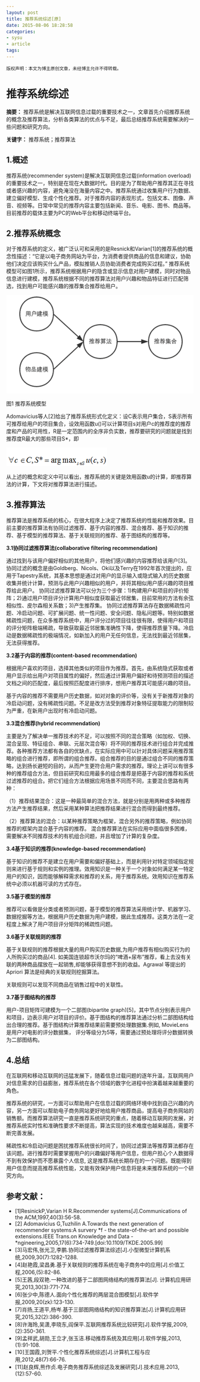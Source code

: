 ```yaml
---
layout: post
title: 推荐系统综述[原]
date: 2015-08-06 18:28:58
categories:
- sysu
- article
tags:
---
```


```
版权声明：本文为博主原创文章，未经博主允许不得转载。
```



# 推荐系统综述

**摘要：** 推荐系统是解决互联网信息过载的重要技术之一，文章首先介绍推荐系统的概念及推荐算法，分析各类算法的优点与不足，最后总结推荐系统需要解决的一些问题和研究方向。

**关键字：** 推荐系统；推荐算法 

## 1.概述

推荐系统(recommender system)是解决互联网信息过载(information overload)的重要技术之一，特别是在现在大数据时代。目的是为了帮助用户推荐其正在寻找或者感兴趣的内容，避免淹没在海量内容之中。推荐系统通过收集用户行为数据、建立偏好模型、生成个性化推荐。对于推荐内容的表现形式，包括文本、图像、声音、视频等。日常中常见的推荐内容主要包括新闻、音乐、电影、图书、商品等。目前推荐的载体主要为PC的Web平台和移动终端平台。

## 2.推荐系统概念

对于推荐系统的定义，被广泛认可和采用的是Resnick和Varian[1]的推荐系统的概念性描述：“它是以电子商务网站为平台，为消费者提供商品的信息和建议，协助他们决定应该购买什么产品，模拟推销人员协助消费者完成购买过程。”
推荐系统模型可如图1所示，推荐系统根据用户的隐含或显示信息对用户建模，同时对物品信息进行建模，推荐系统根据不同的推荐算法对用户兴趣和物品特征进行匹配筛选，找到用户可能感兴趣的推荐集合推荐给用户。

![pic1](/images/posts/2015-08-06-recommender-system-1.png)

图1 推荐系统模型

Adomavicius等人[2]给出了推荐系统形式化定义：设C表示用户集合，S表示所有可推荐给用户的项目集合，设效用函数u()可以计算项目s对用户c的推荐度的推荐度和产品的可用性，R是一定范围内的全序非负实数，推荐要研究的问题就是找到推荐度R最大的那些项目S*，即

![pic2](/images/posts/2015-08-06-recommender-system-2.png)

从上述的概念和定义中可以看出，推荐系统的关键是效用函数u的计算，即推荐算法的计算，下文将对推荐算法进行描述。

## 3.推荐算法

推荐算法是推荐系统的核心，在很大程序上决定了推荐系统的性能和推荐效果。目前主要的推荐算法有协同过滤推荐、基于内容的推荐、混合推荐、基于知识的推荐、基于模型的推荐算法、基于关联规则的推荐、基于图结构的推荐等。

**3.1协同过滤推荐算法(collaborative filtering recommendation)**

通过找到与该用户偏好相似的其他用户，将他们感兴趣的内容推荐给该用户[3]。协同过滤的概念是由Goldberg、Nicols、Oki以及Terry在1992年首次提出的，应用于Tapestry系统，其基本思想是通过对用户的显示输入或隐式输入的历史数据收集并统计计算，预测与此用户兴趣相似的用户，并将其相似用户感兴趣的项目推荐给此用户。
协同过滤推荐算法可以分为三个步骤：1)构建用户和项目的评价矩阵；2)通过用户项目评分计算用户相似度获取最近邻居集，目前常用的方法有余弦相似性、皮尔森相关系数；3)产生推荐集。
协同过滤推荐算法存在数据稀疏性问题、冷启动问题、可扩展问题、统一性问题、安全问题、隐私问题等。特别如数据稀疏性问题，在众多推荐系统中，用户评分过的项目往往很有限，使得用户和项目的评分矩阵极端稀疏，导致获取最近邻居集准确性下降，使得推荐质量下降。冷启动是数据稀疏性的极端情况，如新加入的用户无任何信息，无法找到最近邻居集，无法获得推荐。

**3.2基于内容的推荐(content-based recommendation)**

根据用户喜欢的项目，选择其他类似的项目作为推荐。首先，由系统隐式获取或者用户显示给出用户对项目属性的偏好，然后通过计算用户偏好和待预测项目的描述文档之间的匹配度，最后按照匹配度进行排序，想用户推荐其可能感兴趣的项目。

基于内容的推荐不需要用户历史数据，如对对象的评价等，没有关于新推荐对象的冷启动问题，没有稀疏性问题。不足是改方法受到推荐对象特征提取能力的限制较为严重，在新用户出现时有冷启动问题。

**3.3混合推荐(hybrid recommendation)**

主要是为了解决单一推荐技术的不足，可以按照不同的混合策略（如加权、切换、混合呈现、特征组合、串联、元层次混合等）将不同的推荐技术进行组合并完成推荐。各种推荐方法都有各自的优缺点，在实际应用中可以针对具体问题采用推荐策略的组合进行推荐，即所谓的组合推荐。组合推荐的目的是通过组合不同的推荐策略，达到扬长避短的目的，从而产生更符合用户需求的推荐。理论上讲可以有很多种的推荐组合方法，但目前研究和应用最多的组合推荐是把基于内容的推荐和系统过滤推荐的组合。把它们组合方法根据应用场景不同而不同，主要混合思路有两种：

（1）推荐结果混合：这是一种最简单的混合方法，就是分别是用两种或多种推荐方法产生推荐结果，然后采用某种算法把推荐结果进行混合而得到最终推荐。

（2）推荐算法的混合：以某种推荐策略为框架，混合另外的推荐策略，例如协同推荐的框架内混合基于内容的推荐。
混合推荐算法在实际应用中面临很多困难，需要解决不同推荐技术的有机组合问题，并且增加了计算的复杂度。

**3.4基于知识的推荐(knowledge-based recommendation)**

基于知识的推荐不是建立在用户需要和偏好基础上，而是利用针对特定领域指定规则来进行基于规则和实例的推理。效用知识是一种关于一个对象如何满足某一特定用户的知识，因而能够解释需求和推荐的关系，用于推荐系统。效用知识在推荐系统中必须以机器可读的方式存在。

**3.5基于模型的推荐**

推荐可以看做是分类或者预测问题，基于模型的推荐算法采用统计学、机器学习、数据挖掘等方法，根据用户历史数据为用户建模，据此生成推荐。这类方法在一定程度上解决了用户项目评分矩阵的稀疏性问题。

**3.6基于关联规则的推荐**

基于关联规则的推荐根据大量的用户购买历史数据,为用户推荐有相似购买行为的人所购买过的商品[4]. 如美国连锁超市沃尔玛的“啤酒+尿布”推荐，看上去没有关联的两种商品摆放在一起销售,却能够获得意想不到的收益。Agrawal 等提出的 Apriori 算法是经典的关联规则挖掘算法。

关联规则可以发现不同商品在销售过程中的关联性。

**3.7基于图结构的推荐**

用户-项目矩阵可建模为一个二部图(bipartite graph)[5]，其中节点分别表示用户和项目，边表示用户对项目的评价。基于图结构的推荐算法通过分析二部图结构给出合理的推荐。基于图结构计算推荐结果前需要预处理数据集.例如, MovieLens 是用户对电影的评分数据集， 评分等级分为5等，需要通过预处理将评分数据转换为二部图结构。

## 4.总结

在互联网和移动互联网的迅猛发展下，随着信息过载问题的逐年升温，互联网用户对信息需求的日益膨胀，推荐系统在各个领域的数字化进程中扮演着越来越重要的角色。
	
推荐系统的研究，一方面可以帮助用户在信息过载的网络环境中找到自己兴趣的内容，另一方面可以帮助电子商务网站更好地给用户推荐商品，提高电子商务网站的销售额。而推荐算法研究一直是推荐系统研究的重点，随着移动互联网的发展，对推荐系统实时性和准确性要求不断提高，算法实现的技术难度也越来越高，需要不断完善发展。
	
稀疏性和冷启动问题是困扰推荐系统很长时间了，协同过滤算法等推荐算法都存在该问题。进行推荐时需要掌握用户的兴趣偏好等用户信息，但用户担心个人数据得不到有效保护而不愿暴露个人信息, 这是推荐系统长期存在的一个问题。既能得到用户信息而提高推荐系统性能，又能有效保护用户信息将是未来推荐系统的一个研究方向。

## 参考文献：

* [1]ResinickP,Varian H R.Recommender systems[J].Communications of the ACM,1997,40(3):56-58.
* [2] Adomavicius G,Tuzhilin A.Towards the next generation of recommender systems:A survery *f - the state-of-the-art and possible extensions.IEEE Trans.on Knowledge and Data - *ngineering,2005,17(6):734-749.[doi:10.1109/TKDE.2005.99]
* [3]马宏伟,张光卫,李鹏.协同过滤推荐算法综述[J].小型微型计算机系统,2009,30(7):1282-1288.
* [4]赵艳霞,梁昌勇.基于关联规则的推荐系统在电子商务中的应用[J].价值工程,2006,(5):82-86.
* [5]王茜,段双艳.一种改进的基于二部图网络结构的推荐算法[J]. 计算机应用研究,2013,30(3):771-774.
* [6]张少中,陈德人.面向个性化推荐的两层混合图模型[J].软件学报,2009,20(zk):123-130.
* [7]肖扬,王道平,杨岑.基于三部图网络结构的知识推荐算法[J].计算机应用研究,2015,32(2):386-390.
* [8]许海玲,吴潇,李晓东,阎保平.互联网推荐系统比较研究[J].软件学报,2009,(2):350-361.
* [9]孟祥武,胡勋,王立才,张玉洁.移动推荐系统及其应用[J].软件学报,2013,(1):91-108.
* [10]王国霞,刘贺平.个性化推荐系统综述[J].计算机工程与应用,2012,48(7):66-76.
* [11]赵良辉,熊作贞.电子商务推荐系统综述及发展研究[J].技术应用.2013,(12):57-60.
